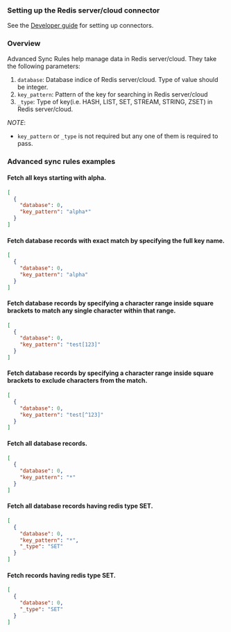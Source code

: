 ### Setting up the Redis server/cloud connector

See the [Developer guide](../../docs/DEVELOPING.md) for setting up connectors.

### Overview

Advanced Sync Rules help manage data in Redis server/cloud. They take the following parameters:

1. `database`: Database indice of Redis server/cloud. Type of value should be integer.
2. `key_pattern`: Pattern of the key for searching in Redis server/cloud
3. `_type`: Type of key(i.e. HASH, LIST, SET, STREAM, STRING, ZSET) in Redis server/cloud.

*NOTE*:

- `key_pattern` or `_type` is not required but any one of them is required to pass.

### Advanced sync rules examples

#### Fetch all keys starting with alpha.

```json
[
  {
    "database": 0,
    "key_pattern": "alpha*"
  }
]


```

#### Fetch database records with exact match by specifying the full key name.

```json
[
  {
    "database": 0,
    "key_pattern": "alpha"
  }
]


```

#### Fetch database records by specifying a character range inside square brackets to match any single character within that range.

```json
[
  {
    "database": 0,
    "key_pattern": "test[123]"
  }
]

```

#### Fetch database records by specifying a character range inside square brackets to exclude characters from the match.

```json
[
  {
    "database": 0,
    "key_pattern": "test[^123]"
  }
]
```

#### Fetch all database records.

```json
[
  {
    "database": 0,
    "key_pattern": "*"
  }
]

```

#### Fetch all database records having redis type SET.

```json
[
  {
    "database": 0,
    "key_pattern": "*",
    "_type": "SET"
  }
]

```

#### Fetch records having redis type SET.

```json
[
  {
    "database": 0,
    "_type": "SET"
  }
]

```